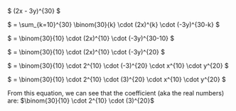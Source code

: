 $ (2x - 3y)^{30} $

$ = \sum\_{k=10}^{30} \binom{30}{k} \cdot (2x)^{k} \cdot (-3y)^{30-k} $

$ = \binom{30}{10} \cdot (2x)^{10} \cdot (-3y)^{30-10} $

$ = \binom{30}{10} \cdot (2x)^{10} \cdot (-3y)^{20} $

$ = \binom{30}{10} \cdot 2^{10} \cdot (-3)^{20} \cdot x^{10} \cdot y^{20} $

$ = \binom{30}{10} \cdot 2^{10} \cdot (3)^{20} \cdot x^{10} \cdot y^{20} $

From this equation, we can see that the coefficient (aka the real numbers) are: $\binom{30}{10} \cdot 2^{10} \cdot (3)^{20}$

